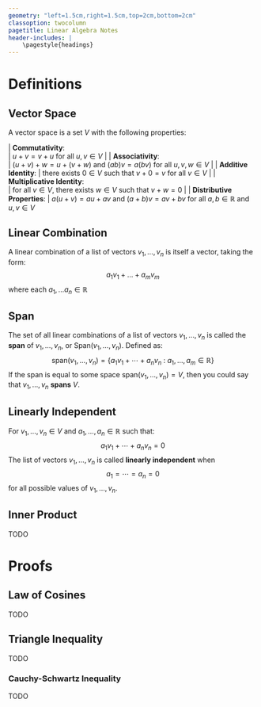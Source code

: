 ```yaml
---
geometry: "left=1.5cm,right=1.5cm,top=2cm,bottom=2cm"
classoption: twocolumn
pagetitle: Linear Algebra Notes
header-includes: |
    \pagestyle{headings}
---
```


# Definitions

## Vector Space

A vector space is a set $V$ with the following properties:

| **Commutativity**:  
|       $u+v=v+u$ for all $u,v \in V$
|
| **Associativity**:  
|       $(u+v)+w = u+(v+w)$ and $(ab)v=a(bv)$ for all $u,v,w \in V$
|
| **Additive Identity**:
|       there exists $0 \in V$ such that $v+0=v$ for all $v\in V$
|
| **Multiplicative Identity**:  
|       for all $v\in V$, there exists $w\in V$ such that $v+w=0$
|
| **Distributive Properties**:
|       $a(u+v)=au+av$ and $(a+b)v=av+bv$ for all $a,b\in \mathbb{R}$ and $u,v \in V$

## Linear Combination

A linear combination of a list of vectors $v_1, \ldots, v_n$ is itself a vector, taking the form:
$$
    a_1v_1 + \ldots + a_mv_m
$$
where each $a_1, \ldots a_n \in \mathbb{R}$


## Span

The set of all linear combinations of a list of vectors $v_1, \ldots, v_n$ is called the **span** of $v_1, \ldots, v_n$, or Span$(v_1, \ldots, v_n)$.  Defined as:
$$
    \text{span}(v_1,\ldots,v_n) =
    \left\{
        a_1v_1 + \cdots + a_nv_n
        \ : \
        a_1,\ldots,a_m \in \mathbb{R}
    \right\}
$$
If the span is equal to some space $\text{span}(v_1,\ldots,v_n)=V$, then you could say that $v_1,\ldots,v_n$ **spans** $V$.


## Linearly Independent

For $v_1,\ldots,v_n \in V$ and $a_1,\ldots,a_n \in \mathbb{R}$ such that:
$$
    a_1v_1 + \cdots + a_nv_n = 0
$$
The list of vectors $v_1,\ldots,v_n$ is called **linearly independent** when
$$
    a_1=\cdots=a_n=0
$$
for all possible values of $v_1,\ldots,v_n$.



## Inner Product

TODO




# Proofs

## Law of Cosines

TODO

## Triangle Inequality

TODO

### Cauchy-Schwartz Inequality

TODO
